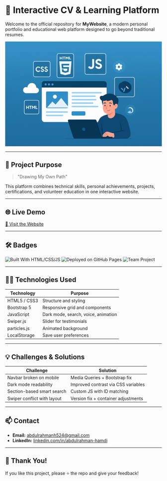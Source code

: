 # 🚀 Interactive CV & Learning Platform

Welcome to the official repository for **MyWebsite**, a modern personal portfolio and educational web platform designed to go beyond traditional resumes.

![Header](assets/img/header.png)

---

## 🎯 Project Purpose
> "Drawing My Own Path"

This platform combines technical skills, personal achievements, projects, certifications, and volunteer education in one interactive website.

---

## 🌐 Live Demo
[🔗 Visit the Website](https://abdulrahmanhamdi.github.io/MyWebsite)

---

## 🛠️ Badges
![Built With HTML/CSS/JS](https://img.shields.io/badge/Built%20with-HTML%2FCSS%2FJS-blue)
![Deployed on GitHub Pages](https://img.shields.io/badge/Deployed-GitHub%20Pages-brightgreen)
![Team Project](https://img.shields.io/badge/Team-Infinity%20Team-purple)

---

## 👨‍💻 Technologies Used

| Technology     | Purpose                                 |
|----------------|------------------------------------------|
| HTML5 / CSS3   | Structure and styling                    |
| Bootstrap 5    | Responsive grid and components           |
| JavaScript     | Dark mode, search, voice, animation      |
| Swiper.js      | Slider for testimonials                  |
| particles.js   | Animated background                      |
| LocalStorage   | Save user preferences                    |

---

## 💡 Challenges & Solutions

| Challenge                       | Solution                                      |
|--------------------------------|-----------------------------------------------|
| Navbar broken on mobile        | Media Queries + Bootstrap fix                 |
| Dark mode readability          | Improved contrast via CSS variables           |
| Section-based smart search     | Custom JS with ID matching                    |
| Swiper conflict with layout    | Version fix + container adjustments           |


---

## 📫 Contact

- **Email:** [abdulrahmanh524@gmail.com](mailto:abdulrahmanh524@gmail.com)
- **LinkedIn:** [linkedin.com/in/abdulrahman-hamdi](https://linkedin.com/in/abdulrahman-hamdi)

---

## 🌟 Thank You!
If you like this project, please ⭐ the repo and give your feedback!
